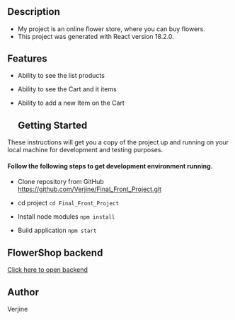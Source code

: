 # <FlowerShop frontend>
## Description
- My project is an online flower store, where you can buy flowers.
- This project was generated with React version 18.2.0.
   
## Features
+ Ability to see the list products
+ Ability to see the Cart and it items
+ Ability to add a new Item on the Cart

   ## Getting Started
 These instructions will get you a copy of the project up and running on your local machine for development and testing purposes.

 #### Follow the following steps to get development environment running.
+ Clone repository from GitHub
https://github.com/Verjine/Final_Front_Project.git

+ cd project
```cd Final_Front_Project```

  
+ Install node modules
  ```npm install```
  
+ Build application
  ```npm start```

 ## FlowerShop backend
 
 [Click here to open backend](https://github.com/Verjine/FinalProject_Backend)
 
  
  ## Author
 Verjine



